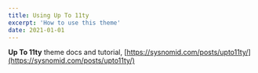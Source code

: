 ```yaml
---
title: Using Up To 11ty
excerpt: 'How to use this theme'
date: 2021-01-01
---
```


**Up To 11ty** theme docs and tutorial, [https://sysnomid.com/posts/upto11ty/](https://sysnomid.com/posts/upto11ty/)